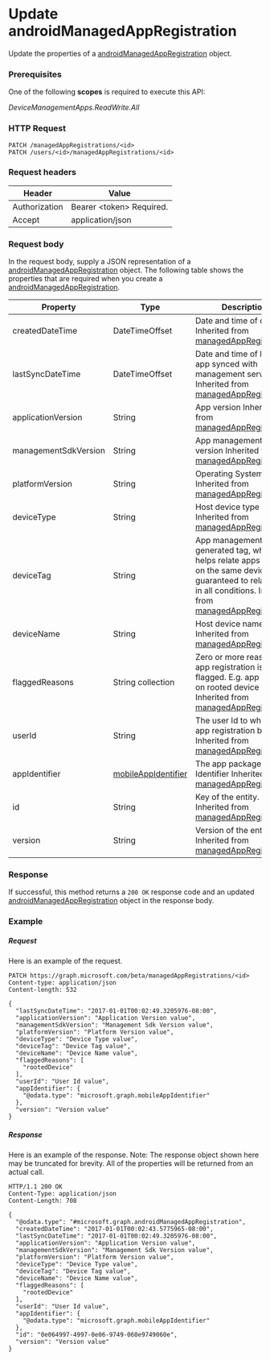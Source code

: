 ﻿# Update androidManagedAppRegistration
Update the properties of a [androidManagedAppRegistration](../resources/intune_mam_androidManagedAppRegistration.md) object.
### Prerequisites
One of the following **scopes** is required to execute this API:

*DeviceManagementApps.ReadWrite.All*
### HTTP Request
<!-- {
  "blockType": "ignored"
}
-->
```http
PATCH /managedAppRegistrations/<id>
PATCH /users/<id>/managedAppRegistrations/<id>
```

### Request headers
|Header|Value|
|---|---|
|Authorization|Bearer &lt;token&gt; Required.|
|Accept|application/json|

### Request body
In the request body, supply a JSON representation of a [androidManagedAppRegistration](../resources/intune_mam_androidManagedAppRegistration.md) object.
The following table shows the properties that are required when you create a [androidManagedAppRegistration](../resources/intune_mam_androidManagedAppRegistration.md).

|Property|Type|Description|
|---|---|---|
|createdDateTime|DateTimeOffset|Date and time of creation Inherited from [managedAppRegistration](intune_mam_managedAppRegistration.md).|
|lastSyncDateTime|DateTimeOffset|Date and time of last the app synced with management service. Inherited from [managedAppRegistration](intune_mam_managedAppRegistration.md).|
|applicationVersion|String|App version Inherited from [managedAppRegistration](intune_mam_managedAppRegistration.md).|
|managementSdkVersion|String|App management SDK version Inherited from [managedAppRegistration](intune_mam_managedAppRegistration.md).|
|platformVersion|String|Operating System version Inherited from [managedAppRegistration](intune_mam_managedAppRegistration.md).|
|deviceType|String|Host device type Inherited from [managedAppRegistration](intune_mam_managedAppRegistration.md).|
|deviceTag|String|App management SDK generated tag, which helps relate apps hosted on the same device. Not guaranteed to relate apps in all conditions. Inherited from [managedAppRegistration](intune_mam_managedAppRegistration.md).|
|deviceName|String|Host device name Inherited from [managedAppRegistration](intune_mam_managedAppRegistration.md).|
|flaggedReasons|String collection|Zero or more reasons an app registration is flagged. E.g. app running on rooted device Inherited from [managedAppRegistration](intune_mam_managedAppRegistration.md).|
|userId|String|The user Id to who this app registration belongs. Inherited from [managedAppRegistration](intune_mam_managedAppRegistration.md).|
|appIdentifier|[mobileAppIdentifier](../resources/intune_mam_mobileAppIdentifier.md)|The app package Identifier Inherited from [managedAppRegistration](intune_mam_managedAppRegistration.md).|
|id|String|Key of the entity. Inherited from [managedAppRegistration](intune_mam_managedAppRegistration.md).|
|version|String|Version of the entity. Inherited from [managedAppRegistration](intune_mam_managedAppRegistration.md).|



### Response
If successful, this method returns a `200 OK` response code and an updated [androidManagedAppRegistration](../resources/intune_mam_androidManagedAppRegistration.md) object in the response body.

### Example
##### Request
Here is an example of the request.
```http
PATCH https://graph.microsoft.com/beta/managedAppRegistrations/<id>
Content-type: application/json
Content-length: 532

{
  "lastSyncDateTime": "2017-01-01T00:02:49.3205976-08:00",
  "applicationVersion": "Application Version value",
  "managementSdkVersion": "Management Sdk Version value",
  "platformVersion": "Platform Version value",
  "deviceType": "Device Type value",
  "deviceTag": "Device Tag value",
  "deviceName": "Device Name value",
  "flaggedReasons": [
    "rootedDevice"
  ],
  "userId": "User Id value",
  "appIdentifier": {
    "@odata.type": "microsoft.graph.mobileAppIdentifier"
  },
  "version": "Version value"
}
```

##### Response
Here is an example of the response. Note: The response object shown here may be truncated for brevity. All of the properties will be returned from an actual call.
```http
HTTP/1.1 200 OK
Content-Type: application/json
Content-Length: 708

{
  "@odata.type": "#microsoft.graph.androidManagedAppRegistration",
  "createdDateTime": "2017-01-01T00:02:43.5775965-08:00",
  "lastSyncDateTime": "2017-01-01T00:02:49.3205976-08:00",
  "applicationVersion": "Application Version value",
  "managementSdkVersion": "Management Sdk Version value",
  "platformVersion": "Platform Version value",
  "deviceType": "Device Type value",
  "deviceTag": "Device Tag value",
  "deviceName": "Device Name value",
  "flaggedReasons": [
    "rootedDevice"
  ],
  "userId": "User Id value",
  "appIdentifier": {
    "@odata.type": "microsoft.graph.mobileAppIdentifier"
  },
  "id": "0e064997-4997-0e06-9749-060e9749060e",
  "version": "Version value"
}
```




